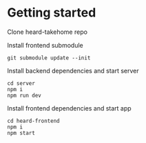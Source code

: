 # Getting started
Clone heard-takehome repo

Install frontend submodule
```
git submodule update --init
```

Install backend dependencies and start server
```
cd server
npm i
npm run dev
```

Install frontend dependencies and start app
```
cd heard-frontend
npm i
npm start
```

